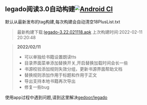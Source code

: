 ## legado阅读3.0自动构建[![Android CI](https://github.com/10bits/gedoor-Build/workflows/Android%20CI/badge.svg)](https://github.com/10bits/gedoor-Build/actions)

默认从最新发布的tag构建,每次构建会自动清空18PlusList.txt

> 最新构建下载:[legado-3.22.021118.apk](https://github.com/crby2333/gedoor-Build/releases/download/legado-3.22.021118/legado-3.22.021118.apk) 上次构建时间:2022-02-11 20:20:48
<!--start-->
> **2022/02/11**
> 
> * 可以单独给书籍设置朗读tts
> * 目录界面菜单添加替换开关,开启替换加载时间会长一些
> * 书源校验添加规则失效分组，更新书源界面帮助文档
> * 替换规则添加作用于标题和作用于正文
> * 导出支持本地书籍再次导出
> * 修复一些bug
<!--end-->
  
使用app过程中遇到问题,请到这里解决[gedoor/legado](https://github.com/gedoor/legado/issues)

